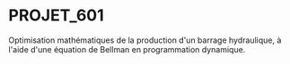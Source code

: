 # PROJET_601
Optimisation mathématiques de la production d'un barrage hydraulique, à l'aide d'une équation de Bellman en programmation dynamique.

